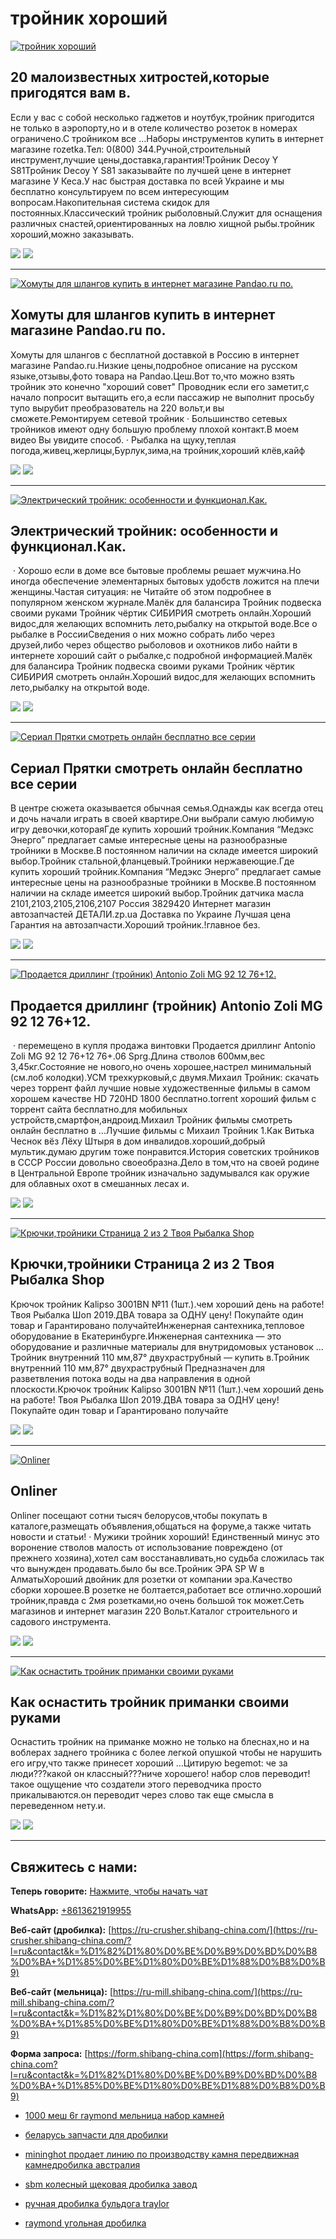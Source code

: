 # тройник хороший

<a href="https://swt.shibang-china.com/?l=ru&img&k=%D1%82%D1%80%D0%BE%D0%B9%D0%BD%D0%B8%D0%BA+%D1%85%D0%BE%D1%80%D0%BE%D1%88%D0%B8%D0%B9" target="_blank">![тройник хороший](http://static.shibang-china.com/all-800x300/979.jpg)</a>

## 20 малоизвестных хитростей,которые пригодятся вам в.
Если у вас с собой несколько гаджетов и ноутбук,тройник пригодится не только в аэропорту,но и в отеле количество розеток в номерах ограничено.С тройником все …Наборы инструментов купить в интернет магазине rozetka.Тел: 0(800) 344.Ручной,строительный инструмент,лучшие цены,доставка,гарантия!Тройник Decoy Y S81Тройник Decoy Y S81 заказывайте по лучшей цене в интернет магазине У Кеса.У нас быстрая доставка по всей Украине и мы бесплатно консультируем по всем интересующим вопросам.Накопительная система скидок для постоянных.Классический тройник рыболовный.Служит для оснащения различных снастей,ориентированных на ловлю хищной рыбы.тройник хороший,можно заказывать.


<a href="https://whatsapp.shibangsoft.com/WhatsApp.php" target="_blank" title="WhatsApp">![](http://static.shibang-china.com/icon/whatsapp.png)</a> <a href="https://swt.shibang-china.com/?l=ru&icon&k=%D1%82%D1%80%D0%BE%D0%B9%D0%BD%D0%B8%D0%BA+%D1%85%D0%BE%D1%80%D0%BE%D1%88%D0%B8%D0%B9" target="_blank">![](http://static.shibang-china.com/icon/chat-ru.png)</a>

---

<a href="https://swt.shibang-china.com/?l=ru&img&k=%D1%82%D1%80%D0%BE%D0%B9%D0%BD%D0%B8%D0%BA+%D1%85%D0%BE%D1%80%D0%BE%D1%88%D0%B8%D0%B9" target="_blank">![Хомуты для шлангов купить в интернет магазине Pandao.ru по.](http://static.shibang-china.com/all-800x300/1292.jpg)</a>

## Хомуты для шлангов купить в интернет магазине Pandao.ru по.
Хомуты для шлангов c бесплатной доставкой в Россию в интернет магазине Pandao.ru.Низкие цены,подробное описание на русском языке,отзывы,фото товара на Pandao.Цеш.Вот то,что можно взять тройник это конечно &quot;хороший совет&quot; Проводник если его заметит,с начало попросит вытащить его,а если пассажир не выполнит просьбу тупо вырубит преобразователь на 220 вольт,и вы сможете.Ремонтируем сетевой тройник&nbsp;&#0183;&#32;Большинство сетевых тройников имеют одну большую проблему плохой контакт.В моем видео Вы увидите способ.&nbsp;&#0183;&#32;Рыбалка на щуку,теплая погода,живец,жерлицы,Бурлук,зима,на тройник,хороший клёв,кайф


<a href="https://whatsapp.shibangsoft.com/WhatsApp.php" target="_blank" title="WhatsApp">![](http://static.shibang-china.com/icon/whatsapp.png)</a> <a href="https://swt.shibang-china.com/?l=ru&icon&k=%D1%82%D1%80%D0%BE%D0%B9%D0%BD%D0%B8%D0%BA+%D1%85%D0%BE%D1%80%D0%BE%D1%88%D0%B8%D0%B9" target="_blank">![](http://static.shibang-china.com/icon/chat-ru.png)</a>

---

<a href="https://swt.shibang-china.com/?l=ru&img&k=%D1%82%D1%80%D0%BE%D0%B9%D0%BD%D0%B8%D0%BA+%D1%85%D0%BE%D1%80%D0%BE%D1%88%D0%B8%D0%B9" target="_blank">![Электрический тройник: особенности и функционал.Как.](http://static.shibang-china.com/all-800x300/1078.jpg)</a>

## Электрический тройник: особенности и функционал.Как.
&nbsp;&#0183;&#32;Хорошо если в доме все бытовые проблемы решает мужчина.Но иногда обеспечение элементарных бытовых удобств ложится на плечи женщины.Частая ситуация: не Читайте об этом подробнее в популярном женском журнале.Малёк для балансира Тройник подвеска своими руками Тройник чёртик СИБИРИЯ смотреть онлайн.Хороший видос,для желающих вспомнить лето,рыбалку на открытой воде.Все о рыбалке в РоссииСведения о них можно собрать либо через друзей,либо через общество рыболовов и охотников либо найти в интернете хороший сайт о рыбалке,с подробной информацией.Малёк для балансира Тройник подвеска своими руками Тройник чёртик СИБИРИЯ смотреть онлайн.Хороший видос,для желающих вспомнить лето,рыбалку на открытой воде.


<a href="https://whatsapp.shibangsoft.com/WhatsApp.php" target="_blank" title="WhatsApp">![](http://static.shibang-china.com/icon/whatsapp.png)</a> <a href="https://swt.shibang-china.com/?l=ru&icon&k=%D1%82%D1%80%D0%BE%D0%B9%D0%BD%D0%B8%D0%BA+%D1%85%D0%BE%D1%80%D0%BE%D1%88%D0%B8%D0%B9" target="_blank">![](http://static.shibang-china.com/icon/chat-ru.png)</a>

---

<a href="https://swt.shibang-china.com/?l=ru&img&k=%D1%82%D1%80%D0%BE%D0%B9%D0%BD%D0%B8%D0%BA+%D1%85%D0%BE%D1%80%D0%BE%D1%88%D0%B8%D0%B9" target="_blank">![Сериал Прятки смотреть онлайн бесплатно все серии](http://static.shibang-china.com/all-800x300/203.jpg)</a>

## Сериал Прятки смотреть онлайн бесплатно все серии
В центре сюжета оказывается обычная семья.Однажды как всегда отец и дочь начали играть в своей квартире.Они выбрали самую любимую игру девочки,котораяГде купить хороший тройник.Компания “Медэкс Энерго” предлагает самые интересные цены на разнообразные тройники в Москве.В постоянном наличии на складе имеется широкий выбор.Тройник стальной,фланцевый.Тройники нержавеющие.Где купить хороший тройник.Компания “Медэкс Энерго” предлагает самые интересные цены на разнообразные тройники в Москве.В постоянном наличии на складе имеется широкий выбор.Тройник датчика масла 2101,2103,2105,2106,2107 Россия 3829420 Интернет магазин автозапчастей ДЕТАЛИ.zp.ua Доставка по Украине Лучшая цена Гарантия на автозапчасти.Хороший тройник.!главное без.


<a href="https://whatsapp.shibangsoft.com/WhatsApp.php" target="_blank" title="WhatsApp">![](http://static.shibang-china.com/icon/whatsapp.png)</a> <a href="https://swt.shibang-china.com/?l=ru&icon&k=%D1%82%D1%80%D0%BE%D0%B9%D0%BD%D0%B8%D0%BA+%D1%85%D0%BE%D1%80%D0%BE%D1%88%D0%B8%D0%B9" target="_blank">![](http://static.shibang-china.com/icon/chat-ru.png)</a>

---

<a href="https://swt.shibang-china.com/?l=ru&img&k=%D1%82%D1%80%D0%BE%D0%B9%D0%BD%D0%B8%D0%BA+%D1%85%D0%BE%D1%80%D0%BE%D1%88%D0%B8%D0%B9" target="_blank">![Продается дриллинг (тройник) Antonio Zoli MG 92 12 76+12.](http://static.shibang-china.com/all-800x300/491.jpg)</a>

## Продается дриллинг (тройник) Antonio Zoli MG 92 12 76+12.
&nbsp;&#0183;&#32;перемещено в купля продажа винтовки Продается дриллинг Antonio Zoli MG 92 12 76+12 76+.06 Sprg.Длина стволов 600мм,вес 3,45кг.Состояние не нового,но очень хорошее,настрел минимальный (см.лоб колодки).УСМ трехкурковый,с двумя.Михаил Тройник: скачать через торрент файл лучшие новые художественные фильмы в самом хорошем качестве HD 720HD 1800 бесплатно.torrent хороший фильм с торрент сайта бесплатно.для мобильных устройств,смартфон,андроид.Михаил Тройник фильмы смотреть онлайн бесплатно в …Лучшие фильмы с Михаил Тройник 1.Как Витька Чеснок вёз Лёху Штыря в дом инвалидов.хороший,добрый мультик.думаю другим тоже понравится.История советских тройников в СССР России довольно своеобразна.Дело в том,что на своей родине в Центральной Европе тройник изначально задумывался как оружие для облавных охот в смешанных лесах и.


<a href="https://whatsapp.shibangsoft.com/WhatsApp.php" target="_blank" title="WhatsApp">![](http://static.shibang-china.com/icon/whatsapp.png)</a> <a href="https://swt.shibang-china.com/?l=ru&icon&k=%D1%82%D1%80%D0%BE%D0%B9%D0%BD%D0%B8%D0%BA+%D1%85%D0%BE%D1%80%D0%BE%D1%88%D0%B8%D0%B9" target="_blank">![](http://static.shibang-china.com/icon/chat-ru.png)</a>

---

<a href="https://swt.shibang-china.com/?l=ru&img&k=%D1%82%D1%80%D0%BE%D0%B9%D0%BD%D0%B8%D0%BA+%D1%85%D0%BE%D1%80%D0%BE%D1%88%D0%B8%D0%B9" target="_blank">![Крючки,тройники Страница 2 из 2 Твоя Рыбалка Shop](http://static.shibang-china.com/all-800x300/565.jpg)</a>

## Крючки,тройники Страница 2 из 2 Твоя Рыбалка Shop
Крючок тройник Kalipso 3001BN №11 (1шт.).чем хороший день на работе! Твоя Рыбалка Шоп 2019.ДВА товара за ОДНУ цену! Покупайте один товар и Гарантировано получайтеИнженерная сантехника,тепловое оборудование в Екатеринбурге.Инженерная сантехника — это оборудование и различные материалы для внутридомовых установок …Тройник внутренний 110 мм,87&#176; двухраструбный — купить в.Тройник внутренний 110 мм,87&#176; двухраструбный Предназначен для разветвления потока воды на два направления в одной плоскости.Крючок тройник Kalipso 3001BN №11 (1шт.).чем хороший день на работе! Твоя Рыбалка Шоп 2019.ДВА товара за ОДНУ цену! Покупайте один товар и Гарантировано получайте


<a href="https://whatsapp.shibangsoft.com/WhatsApp.php" target="_blank" title="WhatsApp">![](http://static.shibang-china.com/icon/whatsapp.png)</a> <a href="https://swt.shibang-china.com/?l=ru&icon&k=%D1%82%D1%80%D0%BE%D0%B9%D0%BD%D0%B8%D0%BA+%D1%85%D0%BE%D1%80%D0%BE%D1%88%D0%B8%D0%B9" target="_blank">![](http://static.shibang-china.com/icon/chat-ru.png)</a>

---

<a href="https://swt.shibang-china.com/?l=ru&img&k=%D1%82%D1%80%D0%BE%D0%B9%D0%BD%D0%B8%D0%BA+%D1%85%D0%BE%D1%80%D0%BE%D1%88%D0%B8%D0%B9" target="_blank">![Onliner](http://static.shibang-china.com/all-800x300/1458.jpg)</a>

## Onliner
Onliner посещают сотни тысяч белорусов,чтобы покупать в каталоге,размещать объявления,общаться на форуме,а также читать новости и статьи!&nbsp;&#0183;&#32;Мужики тройник хороший! Единственный минус это воронение стволов малость от использование повреждено (от прежнего хозяина),хотел сам восстанавливать,но судьба сложилась так что вынужден продавать.было бы все.Тройник ЭРА SP W в АлматыХороший двойник для розетки от компании эра.Качество сборки хорошее.В розетке не болтается,работает все отлично.хороший тройник,правда с 2мя розетками,но очень большой ток может.Сеть магазинов и интернет магазин 220 Вольт.Каталог строительного и садового инструмента.


<a href="https://whatsapp.shibangsoft.com/WhatsApp.php" target="_blank" title="WhatsApp">![](http://static.shibang-china.com/icon/whatsapp.png)</a> <a href="https://swt.shibang-china.com/?l=ru&icon&k=%D1%82%D1%80%D0%BE%D0%B9%D0%BD%D0%B8%D0%BA+%D1%85%D0%BE%D1%80%D0%BE%D1%88%D0%B8%D0%B9" target="_blank">![](http://static.shibang-china.com/icon/chat-ru.png)</a>

---

<a href="https://swt.shibang-china.com/?l=ru&img&k=%D1%82%D1%80%D0%BE%D0%B9%D0%BD%D0%B8%D0%BA+%D1%85%D0%BE%D1%80%D0%BE%D1%88%D0%B8%D0%B9" target="_blank">![Как оснастить тройник приманки своими руками](http://static.shibang-china.com/all-800x300/984.jpg)</a>

## Как оснастить тройник приманки своими руками
Оснастить тройник на приманке можно не только на блеснах,но и на воблерах заднего тройника с более легкой опушкой чтобы не нарушить его игру,что также принесет хороший …Цитирую begemot: че за люди???какой он классный???ниче хорошего! набор слов переводит! такое ощущение что создатели этого переводчика просто прикалываются.он переводит через слово так еще смысла в переведенном нету.и.

<a href="https://whatsapp.shibangsoft.com/WhatsApp.php" target="_blank" title="WhatsApp">![](http://static.shibang-china.com/icon/whatsapp.png)</a> <a href="https://swt.shibang-china.com/?l=ru&icon&k=%D1%82%D1%80%D0%BE%D0%B9%D0%BD%D0%B8%D0%BA+%D1%85%D0%BE%D1%80%D0%BE%D1%88%D0%B8%D0%B9" target="_blank">![](http://static.shibang-china.com/icon/chat-ru.png)</a>

---
## Свяжитесь с нами:

**Теперь говорите:** [Нажмите, чтобы начать чат](https://swt.shibang-china.com?l=ru&contact&k=%D1%82%D1%80%D0%BE%D0%B9%D0%BD%D0%B8%D0%BA+%D1%85%D0%BE%D1%80%D0%BE%D1%88%D0%B8%D0%B9)

**WhatsApp:**  [+8613621919955](https://whatsapp.shibangsoft.com/WhatsApp.php)

**Веб-сайт (дробилка):** [https://ru-crusher.shibang-china.com/](https://ru-crusher.shibang-china.com/?l=ru&contact&k=%D1%82%D1%80%D0%BE%D0%B9%D0%BD%D0%B8%D0%BA+%D1%85%D0%BE%D1%80%D0%BE%D1%88%D0%B8%D0%B9)

**Веб-сайт (мельница):** [https://ru-mill.shibang-china.com/](https://ru-mill.shibang-china.com/?l=ru&contact&k=%D1%82%D1%80%D0%BE%D0%B9%D0%BD%D0%B8%D0%BA+%D1%85%D0%BE%D1%80%D0%BE%D1%88%D0%B8%D0%B9)

**Форма запроса:** [https://form.shibang-china.com](https://form.shibang-china.com?l=ru&contact&k=%D1%82%D1%80%D0%BE%D0%B9%D0%BD%D0%B8%D0%BA+%D1%85%D0%BE%D1%80%D0%BE%D1%88%D0%B8%D0%B9)

* [1000 меш 6r raymond мельница набор камней](../119/1000%20%D0%BC%D0%B5%D1%88%206r%20raymond%20%D0%BC%D0%B5%D0%BB%D1%8C%D0%BD%D0%B8%D1%86%D0%B0%20%D0%BD%D0%B0%D0%B1%D0%BE%D1%80%20%D0%BA%D0%B0%D0%BC%D0%BD%D0%B5%D0%B9.md)

* [беларусь запчасти для дробилки](../111/%D0%B1%D0%B5%D0%BB%D0%B0%D1%80%D1%83%D1%81%D1%8C%20%D0%B7%D0%B0%D0%BF%D1%87%D0%B0%D1%81%D1%82%D0%B8%20%D0%B4%D0%BB%D1%8F%20%D0%B4%D1%80%D0%BE%D0%B1%D0%B8%D0%BB%D0%BA%D0%B8.md)

* [mininghot продает линию по производству камня передвижная камнедробилка австралия](../120/mininghot%20%D0%BF%D1%80%D0%BE%D0%B4%D0%B0%D0%B5%D1%82%20%D0%BB%D0%B8%D0%BD%D0%B8%D1%8E%20%D0%BF%D0%BE%20%D0%BF%D1%80%D0%BE%D0%B8%D0%B7%D0%B2%D0%BE%D0%B4%D1%81%D1%82%D0%B2%D1%83%20%D0%BA%D0%B0%D0%BC%D0%BD%D1%8F%20%D0%BF%D0%B5%D1%80%D0%B5%D0%B4%D0%B2%D0%B8%D0%B6%D0%BD%D0%B0%D1%8F%20%D0%BA%D0%B0%D0%BC%D0%BD%D0%B5%D0%B4%D1%80%D0%BE%D0%B1%D0%B8%D0%BB%D0%BA%D0%B0%20%D0%B0%D0%B2%D1%81%D1%82%D1%80%D0%B0%D0%BB%D0%B8%D1%8F.md)

* [sbm колесный щековая дробилка завод](../113/sbm%20%D0%BA%D0%BE%D0%BB%D0%B5%D1%81%D0%BD%D1%8B%D0%B9%20%D1%89%D0%B5%D0%BA%D0%BE%D0%B2%D0%B0%D1%8F%20%D0%B4%D1%80%D0%BE%D0%B1%D0%B8%D0%BB%D0%BA%D0%B0%20%D0%B7%D0%B0%D0%B2%D0%BE%D0%B4.md)

* [ручная дробилка бульдога traylor](../117/%D1%80%D1%83%D1%87%D0%BD%D0%B0%D1%8F%20%D0%B4%D1%80%D0%BE%D0%B1%D0%B8%D0%BB%D0%BA%D0%B0%20%D0%B1%D1%83%D0%BB%D1%8C%D0%B4%D0%BE%D0%B3%D0%B0%20traylor.md)

* [raymond угольная дробилка](../118/raymond%20%D1%83%D0%B3%D0%BE%D0%BB%D1%8C%D0%BD%D0%B0%D1%8F%20%D0%B4%D1%80%D0%BE%D0%B1%D0%B8%D0%BB%D0%BA%D0%B0.md)